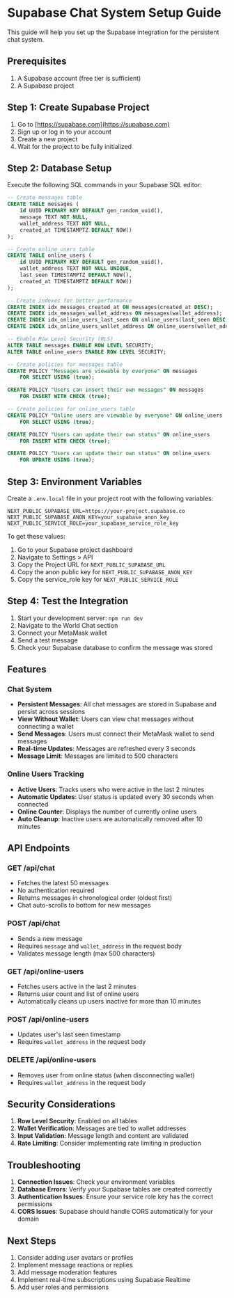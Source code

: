 # Supabase Chat System Setup Guide

This guide will help you set up the Supabase integration for the persistent chat system.

## Prerequisites

1. A Supabase account (free tier is sufficient)
2. A Supabase project

## Step 1: Create Supabase Project

1. Go to [https://supabase.com](https://supabase.com)
2. Sign up or log in to your account
3. Create a new project
4. Wait for the project to be fully initialized

## Step 2: Database Setup

Execute the following SQL commands in your Supabase SQL editor:

```sql
-- Create messages table
CREATE TABLE messages (
    id UUID PRIMARY KEY DEFAULT gen_random_uuid(),
    message TEXT NOT NULL,
    wallet_address TEXT NOT NULL,
    created_at TIMESTAMPTZ DEFAULT NOW()
);

-- Create online_users table
CREATE TABLE online_users (
    id UUID PRIMARY KEY DEFAULT gen_random_uuid(),
    wallet_address TEXT NOT NULL UNIQUE,
    last_seen TIMESTAMPTZ DEFAULT NOW(),
    created_at TIMESTAMPTZ DEFAULT NOW()
);

-- Create indexes for better performance
CREATE INDEX idx_messages_created_at ON messages(created_at DESC);
CREATE INDEX idx_messages_wallet_address ON messages(wallet_address);
CREATE INDEX idx_online_users_last_seen ON online_users(last_seen DESC);
CREATE INDEX idx_online_users_wallet_address ON online_users(wallet_address);

-- Enable Row Level Security (RLS)
ALTER TABLE messages ENABLE ROW LEVEL SECURITY;
ALTER TABLE online_users ENABLE ROW LEVEL SECURITY;

-- Create policies for messages table
CREATE POLICY "Messages are viewable by everyone" ON messages
    FOR SELECT USING (true);

CREATE POLICY "Users can insert their own messages" ON messages
    FOR INSERT WITH CHECK (true);

-- Create policies for online_users table
CREATE POLICY "Online users are viewable by everyone" ON online_users
    FOR SELECT USING (true);

CREATE POLICY "Users can update their own status" ON online_users
    FOR INSERT WITH CHECK (true);

CREATE POLICY "Users can update their own status" ON online_users
    FOR UPDATE USING (true);
```

## Step 3: Environment Variables

Create a `.env.local` file in your project root with the following variables:

```env
NEXT_PUBLIC_SUPABASE_URL=https://your-project.supabase.co
NEXT_PUBLIC_SUPABASE_ANON_KEY=your_supabase_anon_key
NEXT_PUBLIC_SERVICE_ROLE=your_supabase_service_role_key
```

To get these values:

1. Go to your Supabase project dashboard
2. Navigate to Settings > API
3. Copy the Project URL for `NEXT_PUBLIC_SUPABASE_URL`
4. Copy the anon public key for `NEXT_PUBLIC_SUPABASE_ANON_KEY`
5. Copy the service_role key for `NEXT_PUBLIC_SERVICE_ROLE`

## Step 4: Test the Integration

1. Start your development server: `npm run dev`
2. Navigate to the World Chat section
3. Connect your MetaMask wallet
4. Send a test message
5. Check your Supabase database to confirm the message was stored

## Features

### Chat System
- **Persistent Messages**: All chat messages are stored in Supabase and persist across sessions
- **View Without Wallet**: Users can view chat messages without connecting a wallet
- **Send Messages**: Users must connect their MetaMask wallet to send messages
- **Real-time Updates**: Messages are refreshed every 3 seconds
- **Message Limit**: Messages are limited to 500 characters

### Online Users Tracking
- **Active Users**: Tracks users who were active in the last 2 minutes
- **Automatic Updates**: User status is updated every 30 seconds when connected
- **Online Counter**: Displays the number of currently online users
- **Auto Cleanup**: Inactive users are automatically removed after 10 minutes

## API Endpoints

### GET /api/chat
- Fetches the latest 50 messages
- No authentication required
- Returns messages in chronological order (oldest first)
- Chat auto-scrolls to bottom for new messages

### POST /api/chat
- Sends a new message
- Requires `message` and `wallet_address` in the request body
- Validates message length (max 500 characters)

### GET /api/online-users
- Fetches users active in the last 2 minutes
- Returns user count and list of online users
- Automatically cleans up users inactive for more than 10 minutes

### POST /api/online-users
- Updates user's last seen timestamp
- Requires `wallet_address` in the request body

### DELETE /api/online-users
- Removes user from online status (when disconnecting wallet)
- Requires `wallet_address` in the request body

## Security Considerations

1. **Row Level Security**: Enabled on all tables
2. **Wallet Verification**: Messages are tied to wallet addresses
3. **Input Validation**: Message length and content are validated
4. **Rate Limiting**: Consider implementing rate limiting in production

## Troubleshooting

1. **Connection Issues**: Check your environment variables
2. **Database Errors**: Verify your Supabase tables are created correctly
3. **Authentication Issues**: Ensure your service role key has the correct permissions
4. **CORS Issues**: Supabase should handle CORS automatically for your domain

## Next Steps

1. Consider adding user avatars or profiles
2. Implement message reactions or replies
3. Add message moderation features
4. Implement real-time subscriptions using Supabase Realtime
5. Add user roles and permissions 